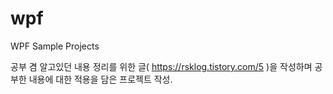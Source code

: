 # wpf
WPF Sample Projects

공부 겸 알고있던 내용 정리를 위한 글( https://rsklog.tistory.com/5 )을 작성하며 공부한 내용에 대한 적용을 담은 프로젝트 작성. 
